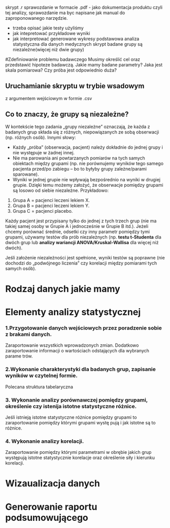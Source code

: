 skrypt .r
sprawozdanie w formacie .pdf - jako dokumentacja produktu czyli tej analizy, sprawozdanie ma byc napisane jak manual do zaproponowanego narzędzie.
- trzeba opisać jakie testy użyliśmy
- jak intepretować przykładowe wyniki
- jak interpretować generowane wykresy
podstawowa analiza statystyczna dla danych medycznych
skrypt
badane grupy są niezależne(więcej niż dwie grupy)


#Zdefiniowanie problemu badawczego
Musimy określić cel oraz przedstawić hipoteze badawczą.
Jakie mamy badane parametry?
Jaka jest skala pomiarowa?
Czy próba jest odpowiednio duża?


## Uruchamianie skryptu w trybie wsadowym
z argumentem wejściowym w formie .csv


## Co to znaczy, że grupy są niezależne?
W kontekście tego zadania „grupy niezależne” oznaczają, że każda z badanych grup składa się z różnych, niepowiązanych ze sobą obserwacji (np. różnych osób). Innymi słowy:
- Każdy „próba” (obserwacja, pacjent) należy dokładnie do jednej grupy i nie występuje w żadnej innej.
- Nie ma parowania ani powtarzanych pomiarów na tych samych obiektach między grupami (np. nie porównujemy wyników tego samego pacjenta przed/po zabiegu – bo to byłyby grupy zależne/parami sparowane).
- Wyniki w jednej grupie nie wpływają bezpośrednio na wyniki w drugiej grupie.
Dzięki temu możemy założyć, że obserwacje pomiędzy grupami są losowo od siebie niezależne. Przykładowo:
1. Grupa A = pacjenci leczeni lekiem X.
2. Grupa B = pacjenci leczeni lekiem Y.
3. Grupa C = pacjenci placebo.
    
Każdy pacjent jest przypisany tylko do jednej z tych trzech grup (nie ma takiej samej osoby w Grupie A i jednocześnie w Grupie B itd.). Jeżeli chcemy porównać średnie, odsetki czy inny parametr pomiędzy tymi grupami, używamy testów dla prób niezależnych (np. **testu t-Studenta** dla dwóch grup lub **analizy wariancji ANOVA/Kruskal-Wallisa** dla więcej niż dwóch).

Jeśli założenie niezależności jest spełnione, wyniki testów są poprawne (nie dochodzi do „podwójnego liczenia” czy korelacji między pomiarami tych samych osób).

# Rodzaj danych jakie mamy


# Elementy analizy statystycznej
### 1.Przygotowanie danych wejściowych przez poradzenie sobie z brakami danych. 
Zaraportowanie wszystkich wprowadzonych zmian. Dodatkowo zaraportowanie informacji o wartościach odstających dla wybranych parame trów.

### 2.Wykonanie charakterystyki dla badanych grup, zapisanie wyników w czytelnej formie.
Polecana struktura tabelaryczna

### 3. Wykonanie analizy porównawczej pomiędzy grupami, określenie czy istenija istotne statystyczne różnice. 
Jeśli istnieją istotne statystyczne różnice pomiędzy grupami to zaraportowanie pomiędzy którymi grupami wystę pują i jak istotne są to różnice.

### 4. Wykonanie analizy korelacji. 
Zaraportowanie pomiędzy którymi parametrami w obrębie jakich grup występują istotne statystycznie korelacje oraz określenie siły i kierunku korelacji.

# Wizaualizacja danych

# Generowanie raportu podsumowującego

